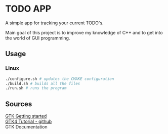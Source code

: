 # TODO APP

A simple app for tracking your current TODO's.

Main goal of this project is to improve my knowledge
of C++ and to get into the world of GUI programming.

## Usage
### Linux
```sh
./configure.sh # updates the CMAKE configuration
./build.sh # builds all the files
./run.sh # runs the program
```

## Sources
[GTK Getting started](https://www.gtk.org/docs/getting-started/hello-world/) <br>
[GTK4 Tutorial - github](https://github.com/ToshioCP/Gtk4-tutorial) <br>
GTK Documentation <br>